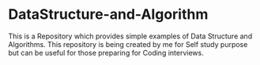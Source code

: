 # DataStructure-and-Algorithm
This is a Repository which provides simple examples of Data Structure and Algorithms. This repository is being created by me for Self study purpose but can be useful for those preparing for Coding interviews.  

